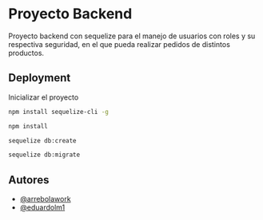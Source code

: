 
# Proyecto Backend

Proyecto backend con sequelize para el manejo de usuarios con roles y su respectiva seguridad, en el que pueda realizar pedidos de distintos productos.


## Deployment

Inicializar el proyecto

```bash
npm install sequelize-cli -g
```
```bash
npm install 
```
```bash
sequelize db:create
```
```bash
sequelize db:migrate
```


## Autores

- [@arrebolawork](https://github.com/arrebolawork)
- [@eduardolm1](https://github.com/eduardolm1)

